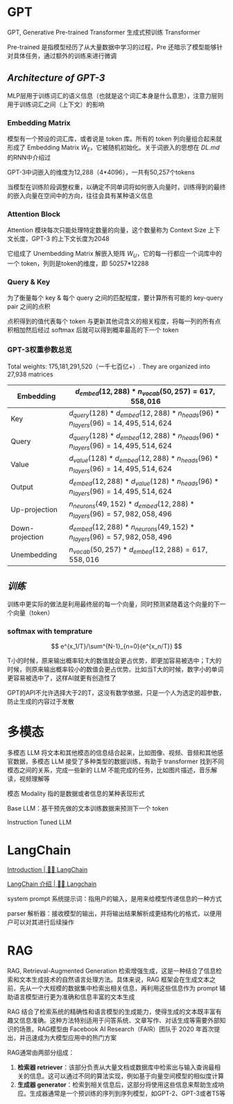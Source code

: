 # GPT

GPT, Generative Pre-trained Transformer 生成式预训练 Transformer

Pre-trained 是指模型经历了从大量数据中学习的过程，Pre 还暗示了模型能够针对具体任务，通过额外的训练来进行微调

## *Architecture of GPT-3*

MLP层用于训练词汇的语义信息（也就是这个词汇本身是什么意思），注意力层则用于训练词汇之间（上下文）的影响

### Embedding Matrix

模型有一个预设的词汇库，或者说是 token 库。所有的 token 列向量组合起来就形成了 Embedding Matrix $W_E$，它被随机初始化。关于词嵌入的思想在 *DL.md* 的RNN中介绍过

GPT-3中词嵌入的维度为12,288（4\*4096），一共有50,257个tokens

当模型在训练阶段调整权重，以确定不同单词将如何嵌入向量时，训练得到的最终的嵌入向量在空间中的方向，往往会具有某种语义信息

### Attention Block

Attention 模块每次只能处理特定数量的向量，这个数量称为 Context Size 上下文长度，GPT-3 的上下文长度为2048

它组成了 Unembedding Matrix 解嵌入矩阵 $W_U$，它的每一行都应一个词库中的一个 token，列则是token的维度，即 50257*12288

### Query & Key

为了衡量每个 key & 每个 query 之间的匹配程度，要计算所有可能的 key-query pair 之间的点积

点积得到的值代表每个 token 与更新其他词含义的相关程度，将每一列的所有点积相加然后经过 softmax 后就可以得到概率最高的下一个 token

### GPT-3权重参数总览



Total weights: 175,181,291,520（一千七百亿+）. They are organized into 27,938 matrices

| Embedding       | $d_{embed}(12,288)*n_{vocab}(50,257)=617,558,016$            |
| --------------- | ------------------------------------------------------------ |
| Key             | $d_{query}(128)*d_{embed}(12,288)*n_{heads}(96)*n_{layers}(96)=14,495,514,624$ |
| Query           | $d_{query}(128)*d_{embed}(12,288)*n_{heads}(96)*n_{layers}(96)=14,495,514,624$ |
| Value           | $d_{value}(128)*d_{embed}(12,288)*n_{heads}(96)*n_{layers}(96)=14,495,514,624$ |
| Output          | $d_{embed}(12,288)*d_{value}(128)*n_{heads}(96)*n_{layers}(96)=14,495,514,624$ |
| Up-projection   | $n_{neurons}(49,152)*d_{embed}(12,288)*n_{layers}(96)=57,982,058,496$ |
| Down-projection | $d_{embed}(12,288)*n_{neurons}(49,152)*n_{layers}(96)=57,982,058,496$ |
| Unembedding     | $n_{vocab}(50,257)*d_{embed}(12,288)=617,558,016$            |

## *训练*

训练中更实际的做法是利用最终层的每一个向量，同时预测紧随着这个向量的下一个向量（token）

### softmax with temprature

$$
e^{x_1/T}/\sum^{N-1}_{n=0}{e^{x_n/T}}
$$

T小的时候，原来输出概率较大的数值就会更占优势，即更加容易被选中；T大的时候，则原来输出概率较小的数值会更占优势。比如当T大的时候，数字小的单词更容易被选中了，这样AI就更有创造性了

GPT的API不允许选择大于2的T，这没有数学依据，只是一个人为选定的超参数，防止生成的内容过于发散

# 多模态

多模态 LLM 将文本和其他模态的信息结合起来，比如图像、视频、音频和其他感官数据，多模态 LLM 接受了多种类型的数据训练，有助于 transformer 找到不同模态之间的关系，完成一些新的 LLM 不能完成的任务，比如图片描述，音乐解读，视频理解等

模态 Modality 指的是数据或者信息的某种表现形式









Base LLM：基干预先做的文本训练数据来预测下一个 token

Instruction Tuned LLM

# LangChain

[Introduction | 🦜️🔗 LangChain](https://python.langchain.com/docs/introduction/)

[LangChain 介绍 | 🦜️🔗 Langchain](https://python.langchain.com.cn/docs/get_started/introduction)



system prompt 系统提示词：指用户的输入，是用来给模型传递信息的一种方式

parser 解析器：接收模型的输出，并将输出结果解析成更结构化的格式，以便用户可以对其进行后续操作

# RAG

RAG, Retrieval-Augmented Generation 检索增强生成，这是一种结合了信息检索和文本生成技术的自然语言处理方法。具体来说，RAG 框架会在生成文本之前，先从一个大规模的数据集中检索出相关信息，再利用这些信息作为 prompt 辅助语言模型进行更为准确和信息丰富的文本生成

RAG 结合了检索系统的精确性和语言模型的生成能力，使得生成的文本既丰富有趣又信息准确。这种方法特别适用于问答系统、文章写作、对话生成等需要外部知识的场景。RAG模型由 Facebook AI Research（FAIR）团队于 2020 年首次提出，并迅速成为大模型应用中的热门方案

RAG通常由两部分组成：

1. **检索器 retriever**：该部分负责从大量文档或数据库中检索出与输入查询最相关的信息。这可以通过不同的算法实现，例如基于向量空间模型的相似度计算
2. **生成器 generator**：检索到相关信息后，这部分将使用这些信息来帮助生成响应。生成器通常是一个预训练的序列到序列模型，如GPT-2、GPT-3或者T5等